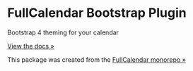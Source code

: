 # FullCalendar Bootstrap Plugin

Bootstrap 4 theming for your calendar

[View the docs &raquo;](https://fullcalendar.io/docs/bootstrap-theme)

This package was created from the [FullCalendar monorepo &raquo;](https://github.com/fullcalendar/fullcalendar)
